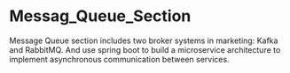 # Messag_Queue_Section
Message Queue section includes two broker systems in marketing: Kafka and RabbitMQ. And use spring boot to build a microservice architecture to implement asynchronous communication between services. 
